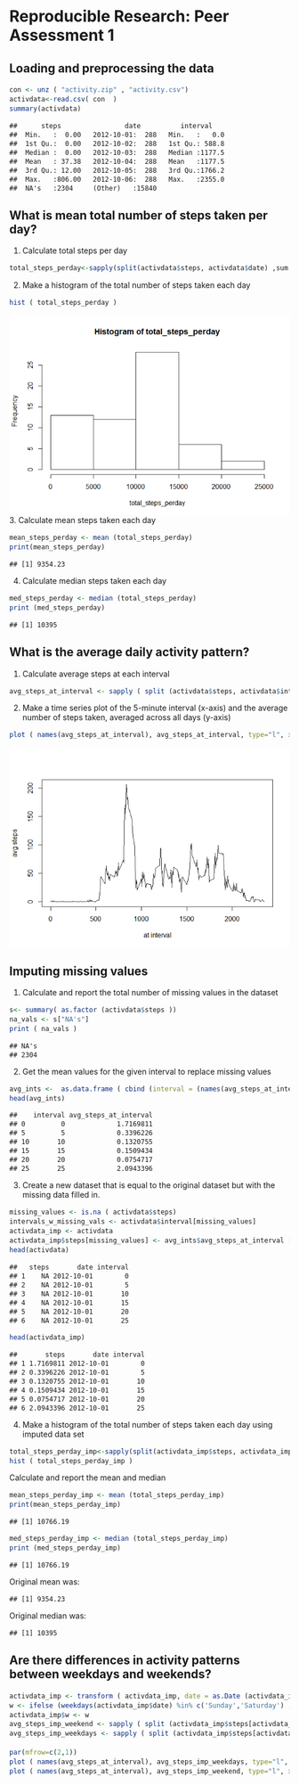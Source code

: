 # Reproducible Research: Peer Assessment 1


## Loading and preprocessing the data

```r
con <- unz ( "activity.zip" , "activity.csv")
activdata<-read.csv( con  )
summary(activdata)
```

```
##      steps                date          interval     
##  Min.   :  0.00   2012-10-01:  288   Min.   :   0.0  
##  1st Qu.:  0.00   2012-10-02:  288   1st Qu.: 588.8  
##  Median :  0.00   2012-10-03:  288   Median :1177.5  
##  Mean   : 37.38   2012-10-04:  288   Mean   :1177.5  
##  3rd Qu.: 12.00   2012-10-05:  288   3rd Qu.:1766.2  
##  Max.   :806.00   2012-10-06:  288   Max.   :2355.0  
##  NA's   :2304     (Other)   :15840
```


## What is mean total number of steps taken per day?
1. Calculate total steps per day  

```r
total_steps_perday<-sapply(split(activdata$steps, activdata$date) ,sum ,na.rm=TRUE)
```
2. Make a histogram of the total number of steps taken each day  

```r
hist ( total_steps_perday )
```

<img src="PA1_template_files/figure-html/unnamed-chunk-3-1.png" title="" alt="" style="display: block; margin: auto auto auto 0;" />
3. Calculate mean steps taken each day  

```r
mean_steps_perday <- mean (total_steps_perday)
print(mean_steps_perday)
```

```
## [1] 9354.23
```
4. Calculate median steps taken each day  

```r
med_steps_perday <- median (total_steps_perday)
print (med_steps_perday)
```

```
## [1] 10395
```

## What is the average daily activity pattern?
1. Calculate average steps at each interval

```r
avg_steps_at_interval <- sapply ( split (activdata$steps, activdata$interval), mean, na.rm = TRUE)
```
2. Make a time series plot of the 5-minute interval (x-axis) and the average number of steps taken, averaged across all days (y-axis)

```r
plot ( names(avg_steps_at_interval), avg_steps_at_interval, type="l", xlab="at interval", ylab="avg steps")
```

<img src="PA1_template_files/figure-html/unnamed-chunk-7-1.png" title="" alt="" style="display: block; margin: auto auto auto 0;" />

## Imputing missing values
1. Calculate and report the total number of missing values in the dataset

```r
s<- summary( as.factor (activdata$steps ))
na_vals <- s["NA's"]
print ( na_vals )
```

```
## NA's 
## 2304
```
2. Get the mean values for the given interval to replace missing values

```r
avg_ints <-  as.data.frame ( cbind (interval = (names(avg_steps_at_interval)) , avg_steps_at_interval = as.data.frame(avg_steps_at_interval) ) )
head(avg_ints)
```

```
##    interval avg_steps_at_interval
## 0         0             1.7169811
## 5         5             0.3396226
## 10       10             0.1320755
## 15       15             0.1509434
## 20       20             0.0754717
## 25       25             2.0943396
```
3. Create a new dataset that is equal to the original dataset but with the missing data filled in.

```r
missing_values <- is.na ( activdata$steps)
intervals_w_missing_vals <- activdata$interval[missing_values]
activdata_imp <- activdata
activdata_imp$steps[missing_values] <- avg_ints$avg_steps_at_interval [match ( intervals_w_missing_vals, avg_ints$interval )]
head(activdata)
```

```
##   steps       date interval
## 1    NA 2012-10-01        0
## 2    NA 2012-10-01        5
## 3    NA 2012-10-01       10
## 4    NA 2012-10-01       15
## 5    NA 2012-10-01       20
## 6    NA 2012-10-01       25
```

```r
head(activdata_imp)
```

```
##       steps       date interval
## 1 1.7169811 2012-10-01        0
## 2 0.3396226 2012-10-01        5
## 3 0.1320755 2012-10-01       10
## 4 0.1509434 2012-10-01       15
## 5 0.0754717 2012-10-01       20
## 6 2.0943396 2012-10-01       25
```
4. Make a histogram of the total number of steps taken each day using imputed data set

```r
total_steps_perday_imp<-sapply(split(activdata_imp$steps, activdata_imp$date) ,sum ,na.rm=TRUE)
hist ( total_steps_perday_imp )
```

<img src="PA1_template_files/figure-html/unnamed-chunk-11-1.png" title="" alt="" style="display: block; margin: auto auto auto 0;" />
Calculate and report the mean and median

```r
mean_steps_perday_imp <- mean (total_steps_perday_imp)
print(mean_steps_perday_imp)
```

```
## [1] 10766.19
```

```r
med_steps_perday_imp <- median (total_steps_perday_imp)
print (med_steps_perday_imp)
```

```
## [1] 10766.19
```
Original mean was:

```
## [1] 9354.23
```
Original median was:

```
## [1] 10395
```

## Are there differences in activity patterns between weekdays and weekends?

```r
activdata_imp <- transform ( activdata_imp, date = as.Date (activdata_imp$date))
w <- ifelse (weekdays(activdata_imp$date) %in% c('Sunday','Saturday') , 'weekend', 'weekday' )
activdata_imp$w <- w
avg_steps_imp_weekend <- sapply ( split (activdata_imp$steps[activdata_imp$w=='weekend'], activdata_imp$interval[activdata_imp$w=='weekend']), mean, na.rm = TRUE)
avg_steps_imp_weekdays <- sapply ( split (activdata_imp$steps[activdata_imp$w=='weekday'], activdata_imp$interval[activdata_imp$w=='weekday']), mean, na.rm = TRUE)

par(mfrow=c(2,1))
plot ( names(avg_steps_at_interval), avg_steps_imp_weekdays, type="l", xlab="at interval", ylab="avg steps", main='Activity at weekdays')
plot ( names(avg_steps_at_interval), avg_steps_imp_weekend, type="l", xlab="at interval", ylab="avg steps", main='Activity at weekends')
```

<img src="PA1_template_files/figure-html/unnamed-chunk-15-1.png" title="" alt="" style="display: block; margin: auto auto auto 0;" />
